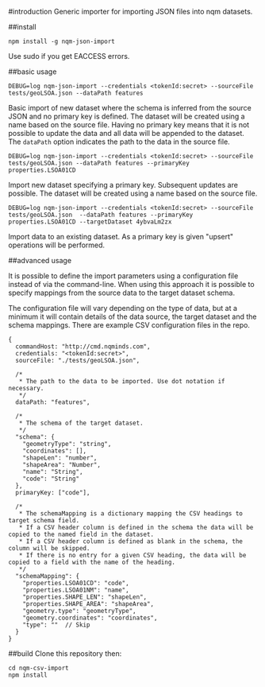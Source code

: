 #introduction
Generic importer for importing JSON files into nqm datasets.

##install

```
npm install -g nqm-json-import
```

Use sudo if you get EACCESS errors.

##basic usage

```
DEBUG=log nqm-json-import --credentials <tokenId:secret> --sourceFile tests/geoLSOA.json --dataPath features
```

Basic import of new dataset where the schema is inferred from the source JSON and no primary key is defined. The dataset will be created using a name based on the source file. Having no primary key means that it is not possible to update the data and all data will be appended to the dataset. The ```dataPath``` option indicates the path to the data in the source file.

```
DEBUG=log nqm-json-import --credentials <tokenId:secret> --sourceFile tests/geoLSOA.json --dataPath features --primaryKey properties.LSOA01CD
```

Import new dataset specifying a primary key. Subsequent updates are possible. The dataset will be created using a name based on the source file.

```
DEBUG=log nqm-json-import --credentials <tokenId:secret> --sourceFile tests/geoLSOA.json  --dataPath features --primaryKey properties.LSOA01CD --targetDataset 4ybvaLm2zx
```

Import data to an existing dataset. As a primary key is given "upsert" operations will be performed.

##advanced usage

It is possible to define the import parameters using a configuration file instead of via the command-line. When using this approach it is possible to specify mappings from the source data to the target dataset schema.

The configuration file will vary depending on the type of data, but at a minimum it will contain details of the data source, the target dataset and the schema mappings. There are example CSV configuration files in the repo.

```
{
  commandHost: "http://cmd.nqminds.com",
  credentials: "<tokenId:secret>",
  sourceFile: "./tests/geoLSOA.json",

  /*
   * The path to the data to be imported. Use dot notation if necessary.
   */
  dataPath: "features",

  /*
   * The schema of the target dataset.
   */
  "schema": {
    "geometryType": "string",
    "coordinates": [],
    "shapeLen": "number",
    "shapeArea": "Number",
    "name": "String",
    "code": "String"
  },
  primaryKey: ["code"],

  /*
   * The schemaMapping is a dictionary mapping the CSV headings to target schema field.
   * If a CSV header column is defined in the schema the data will be copied to the named field in the dataset.
   * If a CSV header column is defined as blank in the schema, the column will be skipped.
   * If there is no entry for a given CSV heading, the data will be copied to a field with the name of the heading.
   */
  "schemaMapping": {
    "properties.LSOA01CD": "code",
    "properties.LSOA01NM": "name",
    "properties.SHAPE_LEN": "shapeLen",
    "properties.SHAPE_AREA": "shapeArea",
    "geometry.type": "geometryType",
    "geometry.coordinates": "coordinates",
    "type": ""  // Skip
  }
}
```

##build
Clone this repository then:

```
cd nqm-csv-import
npm install
```




